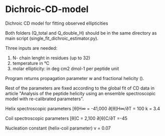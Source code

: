 # Dichroic-CD-model
Dichroic CD model for fitting observed ellipticities

Both folders (Q_total and Q_double_H) should be in the same directory as main script (single_fit_dichroic_estimator.py).

Three inputs are needed:
1) N- chain lenght in residues (up to 32)
2) temperature in °C
3) molar ellipticity: in deg cm2 dmol-1 per peptide unit

Program returns propagation parameter w and fractional helicity (<fH>).

Rest of the parameters are fixed according to the global fit of CD data in article "Analysis of the peptide helicity using an ensemble spectroscopic model with re-calibrated parameters".

Helix spectroscopic parameters
[θ]H∞ = -41,000
∂[θ]H∞/∂T = 100
k = 3.4

Coil spectroscopic parameters
[θ]C = 2,100
∂[θ]C/∂T =-45

Nucleation constant (helix-coil parameter)
v = 0.07
